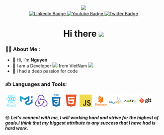 <div id="header" align="center">
  <img src="https://media3.giphy.com/media/nGMnDqebzDcfm/giphy.gif?cid=ecf05e47x4bnukp27oyg9no81lz6ja8ovdryrrk8nqn0hkws&rid=giphy.gif&ct=g" width="100"/>
  <div id="badges">
  <a href="https://www.linkedin.com/in/ph%E1%BA%A1m-nguy%C3%AAn-898396242/">
    <img src="https://img.shields.io/badge/LinkedIn-blue?style=for-the-badge&logo=linkedin&logoColor=white" alt="LinkedIn Badge"/>
  </a>
  <a href="your-youtube-URL">
    <img src="https://img.shields.io/badge/YouTube-red?style=for-the-badge&logo=youtube&logoColor=white" alt="Youtube Badge"/>
  </a>
  <a href="your-twitter-URL">
    <img src="https://img.shields.io/badge/Twitter-blue?style=for-the-badge&logo=twitter&logoColor=white" alt="Twitter Badge"/>
  </a>
  <h1>
  Hi there
  <img src="https://media.giphy.com/media/hvRJCLFzcasrR4ia7z/giphy.gif" width="30px"/>
</h1>
</div>
</div>

### :woman_technologist: About Me :
- 👋 Hi, I’m **Nguyen**
- 👀 I am a Developer <img src="https://media1.giphy.com/media/RbDKaczqWovIugyJmW/giphy.gif?cid=ecf05e473bp4q9z1bcn5dcvecc0bj65wd6kluad78rtw917x&rid=giphy.gif&ct=g" width="30"> from VietNam <img src="https://bestanimations.com/media/vietnam/1200546703vietnam-flag-waving-animated-gif-4.gif" width="30">
- 💞️ I had a deep passion for code


### :writing_hand: Languages and Tools:
<div>
  <img src="https://github.com/devicons/devicon/blob/master/icons/react/react-original-wordmark.svg" title="React" alt="React" width="40" height="40"/>&nbsp;
  <img src="https://github.com/devicons/devicon/blob/master/icons/materialui/materialui-original.svg" title="Material UI" alt="Material UI" width="40" height="40"/>&nbsp;
  <img src="https://github.com/devicons/devicon/blob/master/icons/redux/redux-original.svg" title="Redux" alt="Redux " width="40" height="40"/>&nbsp;
  <img src="https://github.com/devicons/devicon/blob/master/icons/css3/css3-plain-wordmark.svg"  title="CSS3" alt="CSS" width="40" height="40"/>&nbsp;
  <img src="https://github.com/devicons/devicon/blob/master/icons/html5/html5-original.svg" title="HTML5" alt="HTML" width="40" height="40"/>&nbsp;
  <img src="https://github.com/devicons/devicon/blob/master/icons/javascript/javascript-original.svg" title="JavaScript" alt="JavaScript" width="40" height="40"/>&nbsp;
  <img src="https://github.com/devicons/devicon/blob/master/icons/firebase/firebase-plain-wordmark.svg" title="Firebase" alt="Firebase" width="40" height="40"/>&nbsp;
  <img src="https://github.com/devicons/devicon/blob/master/icons/mysql/mysql-original-wordmark.svg" title="MySQL"  alt="MySQL" width="40" height="40"/>&nbsp;
  <img src="https://github.com/devicons/devicon/blob/master/icons/nodejs/nodejs-original-wordmark.svg" title="NodeJS" alt="NodeJS" width="40" height="40"/>&nbsp;
  <img src="https://github.com/devicons/devicon/blob/master/icons/git/git-original-wordmark.svg" title="Git" **alt="Git" width="40" height="40"/>
</div>

### 
:sunglasses: ***Let's connect with me, I will working hard and strive for the highest of goals.I think that my biggest attribute to any success that I have had is hard work.***
